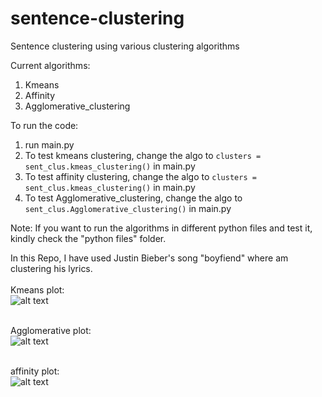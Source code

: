# sentence-clustering

Sentence clustering using various clustering algorithms

Current algorithms:
   1. Kmeans
   2. Affinity
   3. Agglomerative_clustering
   
To run the code:
1. run main.py
2. To test kmeans clustering, change the algo to `clusters = sent_clus.kmeas_clustering()` in main.py
3. To test affinity clustering, change the algo to `clusters = sent_clus.kmeas_clustering()` in main.py
4. To test Agglomerative_clustering, change the algo to `sent_clus.Agglomerative_clustering()` in main.py

Note: If you want to run the algorithms in different python files and test it, kindly check the "python files" folder.


In this Repo,
I have used Justin Bieber's song "boyfiend" where am clustering his lyrics. <br><br>
Kmeans plot:<br>
![alt text](https://github.com/pemagrg1/sentence-clustering/tree/master/plot_result/kmeans.jpg)<br><br>

Agglomerative plot:<br>
![alt text](https://github.com/pemagrg1/sentence-clustering/tree/master/plot_result/Agglomerative.jpg)<br><br>

affinity plot:<br>
![alt text](https://github.com/pemagrg1/sentence-clustering/tree/master/plot_result/affinity.jpg)<br><br>

